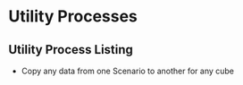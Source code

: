 # Utility Processes

## Utility Process Listing
* Copy any data from one Scenario to another for any cube
